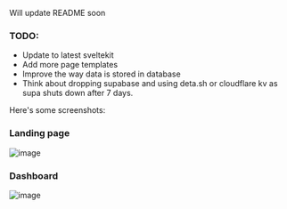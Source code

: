 Will update README soon

### TODO:
- Update to latest sveltekit
- Add more page templates
- Improve the way data is stored in database
- Think about dropping supabase and using deta.sh or cloudflare kv as supa shuts down after 7 days.


Here's some screenshots:

### Landing page
![image](https://user-images.githubusercontent.com/26350053/190413811-e6c71ce4-ab51-48ed-b254-9f4b6f31b40c.png)

### Dashboard
![image](https://user-images.githubusercontent.com/26350053/190413652-56db9314-7583-45af-9db5-8cea145b73ff.png)
